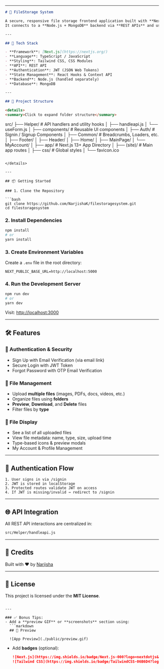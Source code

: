 
---

```markdown
# 📁 FileStorage System

A secure, responsive file storage frontend application built with **Next.js**, **JavaScript/TypeScript**, and **Tailwind CSS**.  
It connects to a **Node.js + MongoDB** backend via **REST APIs** and uses **JWT** for authentication.

---

## 🚀 Tech Stack

- **Framework**: [Next.js](https://nextjs.org/)
- **Language**: TypeScript / JavaScript
- **Styling**: Tailwind CSS, CSS Modules
- **API**: REST API
- **Authentication**: JWT (JSON Web Tokens)
- **State Management**: React Hooks & Context API
- **Backend**: Node.js (handled separately)
- **Database**: MongoDB

---

## 🧱 Project Structure

<details>
<summary>Click to expand folder structure</summary>

```

src/
├── Helper/              # API handlers and utility hooks
│   ├── handleapi.js
│   └── useForm.js
│
├── components/          # Reusable UI components
│   ├── Auth/            # Signin / Signup Components
│   ├── Common/          # Breadcrumbs, Loaders, etc.
│   ├── Footer/
│   ├── Header/
│   ├── Home/
│   ├── MainPage/
│   └── MyAccount/
│
├── app/                 # Next.js 13+ App Directory
│   ├── (site)/          # Main app routes
│   ├── css/             # Global styles
│   └── favicon.ico

````

</details>

---

## 📦 Getting Started

### 1. Clone the Repository

```bash
git clone https://github.com/NarjishaK/filestoragesystem.git
cd filestoragesystem
````

### 2. Install Dependencies

```bash
npm install
# or
yarn install
```

### 3. Create Environment Variables

Create a `.env` file in the root directory:

```env
NEXT_PUBLIC_BASE_URL=http://localhost:5000
```

### 4. Run the Development Server

```bash
npm run dev
# or
yarn dev
```

Visit: [http://localhost:3000](http://localhost:3000)

---

## 🛠 Features

### 🔐 Authentication & Security

* Sign Up with Email Verification (via email link)
* Secure Login with JWT Token
* Forgot Password with OTP Email Verification

### 📁 File Management

* Upload **multiple files** (images, PDFs, docs, videos, etc.)
* Organize files using **folders**
* **Preview**, **Download**, and **Delete** files
* Filter files by **type**

### 📃 File Display

* See a list of all uploaded files
* View file metadata: name, type, size, upload time
* Type-based icons & preview modals
* My Account & Profile Management

---

## 🔐 Authentication Flow

```text
1. User signs in via /signin
2. JWT is stored in localStorage
3. Protected routes validate JWT on access
4. If JWT is missing/invalid → redirect to /signin
```

---

## 🌐 API Integration

All REST API interactions are centralized in:

```bash
src/Helper/handleapi.js
```

---

## 🙌 Credits

Built with ❤️ by [Narjisha](https://github.com/NarjishaK)

---

## 📄 License

This project is licensed under the **MIT License**.

````

---

### ✅ Bonus Tips:
- Add a **preview GIF** or **screenshots** section using:
  ```markdown
  ## 📸 Preview

  ![App Preview](./public/preview.gif)
````

* Add **badges** (optional):

  ```markdown
  ![Next.js](https://img.shields.io/badge/Next.js-000?logo=nextdotjs&logoColor=white)
  ![Tailwind CSS](https://img.shields.io/badge/TailwindCSS-06B6D4?logo=tailwindcss&logoColor=white)
  ```

